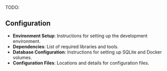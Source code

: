 TODO:

## Configuration
- **Environment Setup**: Instructions for setting up the development environment.
- **Dependencies**: List of required libraries and tools.
- **Database Configuration**: Instructions for setting up SQLite and Docker volumes.
- **Configuration Files**: Locations and details for configuration files.
